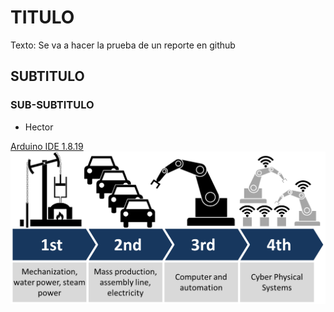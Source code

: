 # TITULO
Texto: Se va a hacer la prueba de un reporte en github
## SUBTITULO
### SUB-SUBTITULO
- Hector 

[Arduino IDE 1.8.19](https://www.arduino.cc/en/software)
![](https://github.com/HV202506/Prueba1/blob/main/Industry_4.0.png?raw=true)
